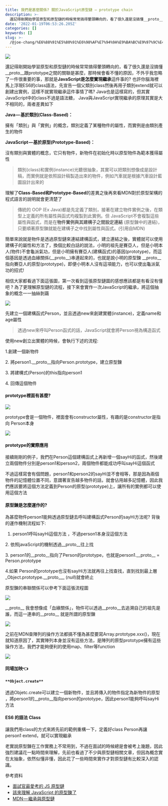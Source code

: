 ```yaml
---
title: 我們是甚麼關係? 關於JavaScript原型鏈 — prototype chain
description: >-
  還記得剛開始學習原型和原型鏈的時候常常搞得暈頭轉向的，看了很久還是沒搞懂__proto__跟prototype之間的關聯是甚麼，那時候會看不懂的原因，不外乎我忽略了一件很重要的事，那就是JavaScript是怎麼實現繼承這件事的…
date: '2022-01-19T06:53:26.205Z'
categories: []
keywords: []
slug: >-
  /@joe-chang/%E6%88%91%E5%80%91%E6%98%AF%E7%94%9A%E9%BA%BC%E9%97%9C%E4%BF%82-%E9%97%9C%E6%96%BCjavascript%E5%8E%9F%E5%9E%8B%E9%8F%88-prototype-chain-d60e77b69649
---
```


![](/Users/joectchang_mac/Downloads/medium-export-a/post2022/md_1697073583233/img/1__8__uN9NeWKSWXC23TdNtqZA.jpeg)

還記得剛開始學習原型和原型鏈的時候常常搞得暈頭轉向的，看了很久還是沒搞懂\_\_proto\_\_跟prototype之間的關聯是甚麼，那時候會看不懂的原因，不外乎我忽略了一件很重要的事，那就是**JavaScript是怎麼實現繼承**這件事的? 也許你腦海裡馬上浮現ES6的class語法，先宣告一個父類別class然後再用子類別extend就可以創建出實例，這樣不就實現繼承這件事情了嗎? Java也是這樣寫的，但其實JavaScript中的class不過是語法糖， Java與JavaScript實現繼承的原理其實是大不相同的，兩者差異如下

**Java — 基於類別(Class-Based)：**

擁有「類別」與「實例」的概念，類別定義了某種物件的屬性，而實例是由類別產生的物件

**JavaScript — 基於原型(Prototype-Based)：**

沒有類別與實體的概念，它只有物件，新物件在初始化時以原型物件為範本獲得屬性

> 類別(class)和實例(instance)光聽很抽象，其實可以把類別想像成是設計稿，而實例就是依照設計稿製造出來的物件，例如汽車就是根據汽車設計藍圖設計出來的

理解了**Class-Based和Prototype-Based**的差異之後再來看MDN對於原型架構的程式語言的說明就會更清楚了

> 傳統的 OOP (Ex Java)都是先定義了類別，接著在建立物件實例之後，在類型上定義的所有屬性與函式均複製到此實例。但 JavaScript不會複製這些屬性與函式，而是在**物件實例與其建構子之間設定連結** (原型鍊中的連結)，只要順著原型鍊就能在建構子之中找到屬性與函式。(引用自MDN)

簡單來說就是物件是透過原型鏈來連結建構函式，建立連結之後，實體就可以使用建構子的屬性和方法了，換個比較白話的說法，小明的祖先是賽亞人，但是小明本人(物件)不會龜派氣功，但是小明擁有賽亞人(建構函式)的基因(prototype)，而這個基因是透過血緣關係(\_\_proto\_\_)串連起來的，也就是說小明的原型鍊 \_\_proto\_\_ 指向賽亞人的原型(prototype)，即便小明本人沒有這項能力，也可以使出龜派氣功的招式!

相信大家都看過下面這張圖，第一次看到這張原型鏈圖的感想應該都是有看沒有懂吧 ? 為了更理解原型鏈的流程，接下來會實作一次JavaScript的繼承，將這個抽象的概念一一抽絲剝繭

![](/Users/joectchang_mac/Downloads/medium-export-a/post2022/md_1697073583233/img/1__nsLXm7WwYGFfsERPtGELpQ.png)

先建立一個建構函式Person，並且透過new來創建實體(instance)，定義name和age屬性

> 透過new來呼叫Person函式的話，JavaScript就會將Person視為構造函式

使用new創立出實體的時候，會執行下述的流程:

1.創建一個新物件

2\. 將person1.\_\_proto\_\_指向Person.prototype，建立原型鍊

3\. 將建構式(Person)的this指向person1

4\. 回傳這個物件

#### prototype裡面有甚麼?

![](/Users/joectchang_mac/Downloads/medium-export-a/post2022/md_1697073583233/img/1__M3eAJ2RYf0RHZm7LUEWxVw.png)

prototype會是一個物件，裡面會有constructor屬性，有趣的是constructor是指向 Person本身

![](/Users/joectchang_mac/Downloads/medium-export-a/post2022/md_1697073583233/img/1__R8JvM6b5zRwNPBF0umev7g.png)

#### prototype的實際應用

接續剛剛的例子，我們在Person這個建構函式上再新增一個sayHi的函式，然後建立兩個物件分別是person1和person2，兩個物件都能成功呼叫sayHi這個函式

不過這樣寫會有個問題，person1和person2的sayHi並不會相等，那是因為兩個物件的記憶體位置不同，意謂著宣告越多物件的話，就會佔用越多記憶體，因此我們應該要將這個方法定義到Person的原型(prototype)上，讓所有的實例都可以使用這個方法

#### 原型鍊是怎麼運作的?

為甚麼物件person1能夠透過原型鏈去呼叫建構函式Person的sayHi方法呢? 背後的運作機制流程如下:

1.  person1呼叫sayHi這個方法 ，不過person1本身沒這個方法

2\. 依照javaScript的機制透過\_\_proto\_\_往上找

3\. person1的\_\_proto\_\_指向了Person的prototype，也就是person1.\_\_proto\_\_ = Person.prototype

4.如果 Person的prototype也沒有sayHi方法就再往上找查找，直到找到最上層_Object.prototype.\_\_proto\_\__ (_null_)就會終止

原型鍊的串聯關係可以參考下面這張流程圖

![](/Users/joectchang_mac/Downloads/medium-export-a/post2022/md_1697073583233/img/1__LmzG2VLxHxgqYireP6fyYQ.png)

\_\_proto\_\_ 我會想像成「血緣關係」，物件可以透過\_\_proto\_\_去追溯自己的祖先是誰，而這一連串的\_\_proto\_\_ 就是所謂的原型鍊

![](/Users/joectchang_mac/Downloads/medium-export-a/post2022/md_1697073583233/img/1__5lekiQHwaYrBYrdvNxfhow.png)

之前在MDN查陣列的操作方法都搞不懂為甚麼要寫Array.prototype.xxx()，現在就知道原因了，其實陣列本身並沒有這些方法，是陣列的原型prototype擁有這些操作方法，我們才能夠便利的使用map、filter等function

![](/Users/joectchang_mac/Downloads/medium-export-a/post2022/md_1697073583233/img/1__fzmFKA3jWcHlO9i0cqBSuw.png)

#### 同場加映👈

#### `**Object.create**`

透過Objetc.create可以建立一個新物件，並且將傳入的物件指定為新物件的原型 ，將person1的\_\_proto\_\_指向person的prototype，因此person1能夠呼叫sayHi方法

#### ES6 的語法 Class

讓我們用class的方式來將先前的範例重構一下，定義好class Person再讓person1 extend，就可以實現繼承

老實說原型鍊在工作實務上不常用到，不過在面試的時候總是會被考上幾題，因此強烈建議花一點時間來理解，先前也看過了不少與原型鏈相關文章，但因為概念實在太抽象，依然似懂非懂，因此花了一些時間來實作才對原型鏈有比較深入的認識。

參考資料

*   [面試官最愛考的 JS 原型鏈](https://maxleebk.com/2020/07/25/prototype/)
*   [該來理解 JavaScript 的原型鍊了](https://blog.techbridge.cc/2017/04/22/javascript-prototype/)
*   [MDN — 繼承與原型鏈](https://developer.mozilla.org/zh-TW/docs/Web/JavaScript/Inheritance_and_the_prototype_chain)